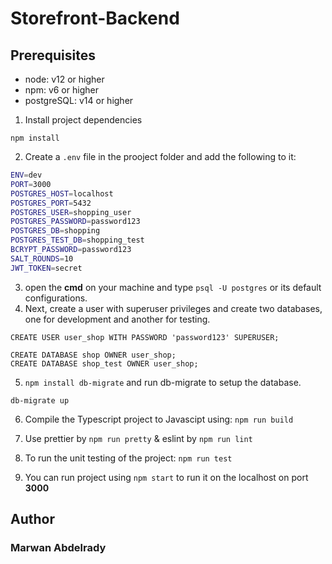 # Storefront-Backend

## Prerequisites

- node: v12 or higher
- npm: v6 or higher
- postgreSQL: v14 or higher

1. Install project dependencies

```shell
npm install
```

2. Create a `.env` file in the prooject folder and add the following to it:

```bash
ENV=dev
PORT=3000
POSTGRES_HOST=localhost
POSTGRES_PORT=5432
POSTGRES_USER=shopping_user
POSTGRES_PASSWORD=password123
POSTGRES_DB=shopping
POSTGRES_TEST_DB=shopping_test
BCRYPT_PASSWORD=password123
SALT_ROUNDS=10
JWT_TOKEN=secret
```
3. open the **cmd** on your machine and type `psql -U postgres` or its default configurations.  
4. Next, create a user with superuser privileges and create two databases, one for development and another for testing.

```shell
CREATE USER user_shop WITH PASSWORD 'password123' SUPERUSER;
```

```shell
CREATE DATABASE shop OWNER user_shop;
CREATE DATABASE shop_test OWNER user_shop;
```

5. `npm install db-migrate` and run db-migrate to setup the database.

```shell
db-migrate up
```
6. Compile the Typescript project to Javascipt using:
```npm run build```

7. Use prettier by `npm run pretty` & eslint by `npm run lint`

8. To run the unit testing of the project:
```npm run test```

9. You can run project using `npm start` to run it on the localhost on port **3000**

## Author

### Marwan Abdelrady
